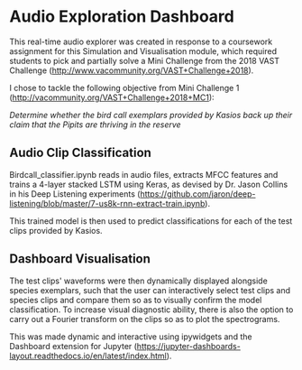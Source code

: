 # Audio Exploration Dashboard

This real-time audio explorer was created in response to a coursework assignment for this Simulation and Visualisation module, which required students to pick and partially solve a Mini Challenge from the 2018 VAST Challenge (http://www.vacommunity.org/VAST+Challenge+2018).

I chose to tackle the following objective from Mini Challenge 1 (http://vacommunity.org/VAST+Challenge+2018+MC1):

*Determine whether the bird call exemplars provided by Kasios back up their claim that the Pipits are thriving in the reserve*

## Audio Clip Classification 

Birdcall_classifier.ipynb reads in audio files, extracts MFCC features and trains a 4-layer stacked LSTM using Keras, as devised by Dr. Jason Collins in his Deep Listening experiments (https://github.com/jaron/deep-listening/blob/master/7-us8k-rnn-extract-train.ipynb).

This trained model is then used to predict classifications for each of the test clips provided by Kasios.

## Dashboard Visualisation

The test clips' waveforms were then dynamically displayed alongside species exemplars, such that the user can interactively select test clips and species clips and compare them so as to visually confirm the model classification. To increase visual diagnostic ability, there is also the option to carry out a Fourier transform on the clips so as to plot the spectrograms.

This was made dynamic and interactive using ipywidgets and the Dashboard extension for Jupyter (https://jupyter-dashboards-layout.readthedocs.io/en/latest/index.html).
